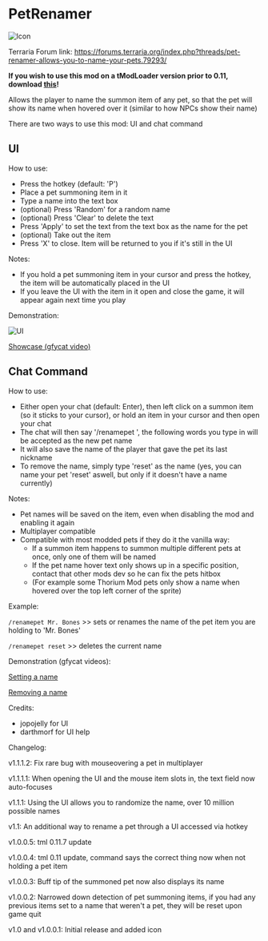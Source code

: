 # PetRenamer

![Icon](https://raw.githubusercontent.com/direwolf420/PetRenamer/master/icon.png)

Terraria Forum link: https://forums.terraria.org/index.php?threads/pet-renamer-allows-you-to-name-your-pets.79293/

**If you wish to use this mod on a tModLoader version prior to 0.11, download [this](https://github.com/direwolf420/PetRenamer/releases/tag/v1.0.0.3)!**

Allows the player to name the summon item of any pet, so that the pet will show its name when hovered over it (similar to how NPCs show their name)

There are two ways to use this mod: UI and chat command

## UI
How to use:
* Press the hotkey (default: 'P')
* Place a pet summoning item in it
* Type a name into the text box
* (optional) Press 'Random' for a random name
* (optional) Press 'Clear' to delete the text
* Press 'Apply' to set the text from the text box as the name for the pet
* (optional) Take out the item
* Press 'X' to close. Item will be returned to you if it's still in the UI

Notes:
* If you hold a pet summoning item in your cursor and press the hotkey, the item will be automatically placed in the UI
* If you leave the UI with the item in it open and close the game, it will appear again next time you play

Demonstration:

![UI](https://raw.githubusercontent.com/direwolf420/PetRenamer/master/Images/ui.png)

[Showcase (gfycat video)](https://gfycat.com/totalformalindochinesetiger)

## Chat Command
How to use:
* Either open your chat (default: Enter), then left click on a summon item (so it sticks to your cursor), or hold an item in your cursor and then open your chat
* The chat will then say '/renamepet ', the following words you type in will be accepted as the new pet name
* It will also save the name of the player that gave the pet its last nickname
* To remove the name, simply type 'reset' as the name (yes, you can name your pet 'reset' aswell, but only if it doesn't have a name currently)

Notes:
* Pet names will be saved on the item, even when disabling the mod and enabling it again
* Multiplayer compatible
* Compatible with most modded pets if they do it the vanilla way:
    * If a summon item happens to summon multiple different pets at once, only one of them will be named
    * If the pet name hover text only shows up in a specific position, contact that other mods dev so he can fix the pets hitbox
    * (For example some Thorium Mod pets only show a name when hovered over the top left corner of the sprite)

Example:

`/renamepet Mr. Bones` >> sets or renames the name of the pet item you are holding to 'Mr. Bones'

`/renamepet reset` >> deletes the current name

Demonstration (gfycat videos):

[Setting a name](https://gfycat.com/unsteadysplendidannelid)

[Removing a name](https://gfycat.com/flickeringringediraniangroundjay)

Credits:
* jopojelly for UI
* darthmorf for UI help

Changelog:

v1.1.1.2: Fix rare bug with mouseovering a pet in multiplayer

v1.1.1.1: When opening the UI and the mouse item slots in, the text field now auto-focuses

v1.1.1: Using the UI allows you to randomize the name, over 10 million possible names

v1.1: An additional way to rename a pet through a UI accessed via hotkey

v1.0.0.5: tml 0.11.7 update

v1.0.0.4: tml 0.11 update, command says the correct thing now when not holding a pet item

v1.0.0.3: Buff tip of the summoned pet now also displays its name

v1.0.0.2: Narrowed down detection of pet summoning items, if you had any previous items set to a name that weren't a pet, they will be reset upon game quit

v1.0 and v1.0.0.1: Initial release and added icon
